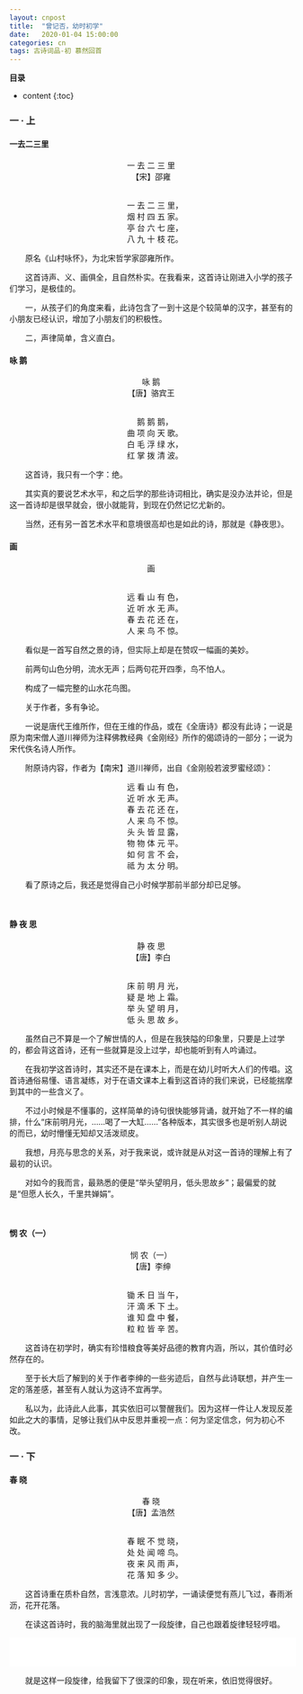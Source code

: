```yaml
---
layout: cnpost
title:  "曾记否，幼时初学"
date:   2020-01-04 15:00:00
categories: cn
tags: 古诗词品-初 慕然回首
---
```


__目录__

* content
{:toc}


### 一 · 上

#### 一去二三里

<center>
一 去 二 三 里<br>
【宋】邵雍<br>
<br>

&emsp;一 去 二 三 里，<br>
&emsp;烟 村 四 五 家。<br>
&emsp;亭 台 六 七 座，<br>
&emsp;八 九 十 枝 花。
</center>

&emsp;&emsp;原名《山村咏怀》，为北宋哲学家邵雍所作。

&emsp;&emsp;这首诗声、义、画俱全，且自然朴实。在我看来，这首诗让刚进入小学的孩子们学习，是极佳的。

&emsp;&emsp;一，从孩子们的角度来看，此诗包含了一到十这是个较简单的汉字，甚至有的小朋友已经认识，增加了小朋友们的积极性。

&emsp;&emsp;二，声律简单，含义直白。
<br>

#### 咏 鹅

<center>
咏 鹅<br>
【唐】骆宾王<br>
<br>
 
&emsp;鹅 鹅 鹅，<br>
&emsp;曲 项 向 天 歌。<br>
&emsp;白 毛 浮 绿 水，<br>
&emsp;红 掌 拨 清 波。
</center>

&emsp;&emsp;这首诗，我只有一个字：绝。

&emsp;&emsp;其实真的要说艺术水平，和之后学的那些诗词相比，确实是没办法并论，但是这一首诗却是很早就会，很小就能背，到现在仍然记忆尤新的。

&emsp;&emsp;当然，还有另一首艺术水平和意境很高却也是如此的诗，那就是《静夜思》。
<br>

#### 画 

<center>
画<br>
<br>

&emsp;远 看 山 有 色，<br>
&emsp;近 听 水 无 声。<br>
&emsp;春 去 花 还 在，<br>
&emsp;人 来 鸟 不 惊。
</center>

&emsp;&emsp;看似是一首写自然之景的诗，但实际上却是在赞叹一幅画的美妙。

&emsp;&emsp;前两句山色分明，流水无声；后两句花开四季，鸟不怕人。

&emsp;&emsp;构成了一幅完整的山水花鸟图。

&emsp;&emsp;关于作者，多有争论。

&emsp;&emsp;一说是唐代王维所作，但在王维的作品，或在《全唐诗》都没有此诗；一说是原为南宋僧人道川禅师为注释佛教经典《金刚经》所作的偈颂诗的一部分；一说为宋代佚名诗人所作。

&emsp;&emsp;附原诗内容，作者为【南宋】道川禅师，出自《金刚般若波罗蜜经颂》：

<center>

&emsp;远 看 山 有 色，<br>
&emsp;近 听 水 无 声。<br>
&emsp;春 去 花 还 在，<br>
&emsp;人 来 鸟 不 惊。<br>
&emsp;头 头 皆 显 露，<br>
&emsp;物 物 体 元 平。<br>
&emsp;如 何 言 不 会，<br>
&emsp;祗 为 太 分 明。
</center>

&emsp;&emsp;看了原诗之后，我还是觉得自己小时候学那前半部分却已足够。

<br>

#### 静 夜 思

<center>
静 夜 思<br>
【唐】李白<br>
<br>

&emsp;床 前 明 月 光，<br>
&emsp;疑 是 地 上 霜。<br>
&emsp;举 头 望 明 月，<br>
&emsp;低 头 思 故 乡。
</center>

&emsp;&emsp;虽然自己不算是一个了解世情的人，但是在我狭隘的印象里，只要是上过学的，都会背这首诗，还有一些就算是没上过学，却也能听到有人吟诵过。

&emsp;&emsp;在我初学这首诗时，其实还不是在课本上，而是在幼儿时听大人们的传唱。这首诗通俗易懂、语言凝练，对于在语文课本上看到这首诗的我们来说，已经能揣摩到其中的一些含义了。

&emsp;&emsp;不过小时候是不懂事的，这样简单的诗句很快能够背诵，就开始了不一样的编排，什么“床前明月光，……喝了一大缸……”各种版本，其实很多也是听别人胡说的而已，幼时懵懂无知却又活泼顽皮。

&emsp;&emsp;我想，月亮与思念的关系，对于我来说，或许就是从对这一首诗的理解上有了最初的认识。

&emsp;&emsp;对如今的我而言，最熟悉的便是“举头望明月，低头思故乡”；最偏爱的就是“但愿人长久，千里共婵娟”。

<br>

#### 悯 农（一）

<center>
悯 农（一）<br>
【唐】李绅<br>
<br>

&emsp;锄 禾 日 当 午，<br>
&emsp;汗 滴 禾 下 土。<br>
&emsp;谁 知 盘 中 餐，<br>
&emsp;粒 粒 皆 辛 苦。
</center>

&emsp;&emsp;这首诗在初学时，确实有珍惜粮食等美好品德的教育内涵，所以，其价值时必然存在的。

&emsp;&emsp;至于长大后了解到的关于作者李绅的一些劣迹后，自然与此诗联想，并产生一定的落差感，甚至有人就认为这诗不宜再学。

&emsp;&emsp;私以为，此诗此人此事，其实依旧可以警醒我们。因为这样一件让人发现反差如此之大的事情，足够让我们从中反思并重视一点：何为坚定信念，何为初心不改。

### 一 · 下

#### 春 晓

<center>
春 晓<br>
【唐】孟浩然<br>
<br>

&emsp;春 眠 不 觉 晓，<br>
&emsp;处 处 闻 啼 鸟。<br>
&emsp;夜 来 风 雨 声，<br>
&emsp;花 落 知 多 少。
</center>

&emsp;&emsp;这首诗重在质朴自然，言浅意浓。儿时初学，一诵读便觉有燕儿飞过，春雨淅沥，花开花落。

&emsp;&emsp;在读这首诗时，我的脑海里就出现了一段旋律，自己也跟着旋律轻轻哼唱。

<iframe frameborder="no" border="0" marginwidth="0" marginheight="0" width=510 height=52 src="//music.163.com/outchain/player?type=2&id=27090917&auto=0&height=32"></iframe>

&emsp;&emsp;就是这样一段旋律，给我留下了很深的印象，现在听来，依旧觉得很好。
